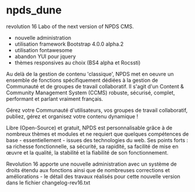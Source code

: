 # npds_dune
revolution 16
Labo of the next version of NPDS CMS.

- nouvelle administration
- utilisation framework Bootstrap 4.0.0 alpha.2
- utilisation fontawesome
- abandon YUI pour jquery
- thèmes responsives au choix (BS4 alpha et Rocssti)

Au delà de la gestion de contenu 'classique', NPDS met en oeuvre un ensemble de fonctions spécifiquement dédiées à la gestion de Communauté et de groupes de travail collaboratif. 
Il s'agit d'un Content & Community Management System (CCMS) robuste, sécurisé, complet, performant et parlant vraiment français.

Gérez votre Communauté d'utilisateurs, vos groupes de travail collaboratif, publiez, gérez et organisez
votre contenu dynamique !

Libre (Open-Source) et gratuit, NPDS est personnalisable grâce à de nombreux thèmes et modules et ne requiert que quelques compétences de base - essentiellement - issues des technologies du web. 
Ses points forts : sa richesse fonctionnelle, sa sécurité, sa rapidité, sa facilité de mise en œuvre et la qualité, la stabilité et la fiabilité de son fonctionnement.

Revolution 16 apporte une nouvelle administration avec un système de droits étendu aux fonctions ainsi que de nombreuses corrections et améliorations - le détail des travaux réalisés pour cette nouvelle version dans le fichier changelog-rev16.txt
